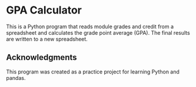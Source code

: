 # GPA Calculator

This is a Python program that reads module grades and credit from a spreadsheet and calculates the grade point average (GPA). The final results are written to a new spreadsheet.

## Acknowledgments

This program was created as a practice project for learning Python and pandas.







